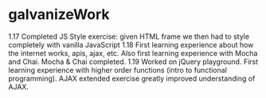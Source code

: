# galvanizeWork

1.17
Completed JS Style exercise: given HTML frame we then had to style completely with vanilla JavaScript
1.18
First learning experience about how the internet works, apis, ajax, etc. Also first learning experience with Mocha and Chai.
Mocha & Chai completed.
1.19
Worked on jQuery playground. First learning experience with higher order functions (intro to functional programming). AJAX extended exercise greatly improved understanding of AJAX.
